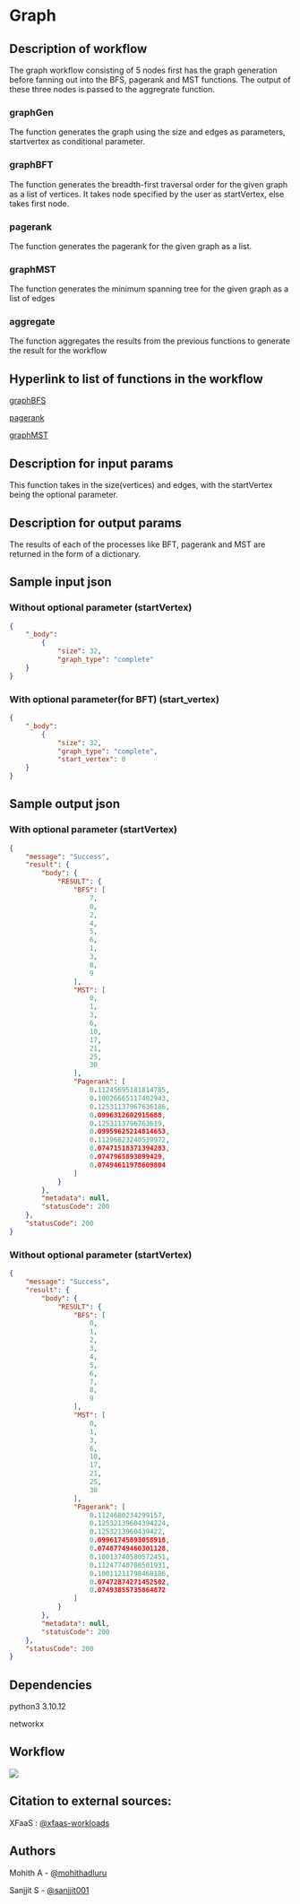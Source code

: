 # Graph

## Description of workflow
The graph workflow consisting of 5 nodes first has the graph generation before fanning out into the BFS, pagerank and MST functions. The output of these three nodes is passed to the aggregrate function.
 
### graphGen
The function generates the graph using the size and edges as parameters, startvertex as conditional parameter.

### graphBFT
The function generates the breadth-first traversal order for the given graph as a list of vertices. It takes node specified by the user as startVertex, else takes first node.

### pagerank
The function generates the pagerank for the given graph as a list.

### graphMST
The function generates the minimum spanning tree for the given graph as a list of edges

### aggregate
The function aggregates the results from the previous functions to generate the result for the workflow

## Hyperlink to list of functions in the workflow


[graphBFS](https://github.com/dream-lab/xfaas-workloads/tree/a32f8af48ef9e7ebfafd08cb9ccbb07143e74ffe/functions/graphs/BFS)

[pagerank](https://github.com/dream-lab/xfaas-workloads/tree/eb5cf4de240b84e8bddd8fc8e49f35316ce0ac57/functions/graphs/pagerank)

[graphMST](https://github.com/dream-lab/xfaas-workloads/tree/553a6d7a0dd1daa92ebbc991291e2b91d6f3e102/functions/graphs/min_spanning_tree)


## Description for input params 
This function takes in the size(vertices) and edges, with the startVertex being the optional parameter.

## Description for output params
The results of each of the processes like BFT, pagerank and MST are returned in the form of a dictionary.

## Sample input json
### Without optional parameter (startVertex)
```json
{
    "_body": 
        {
            "size": 32, 
            "graph_type": "complete"
    }
}
```

### With optional parameter(for BFT) (start_vertex)
```json
{
    "_body": 
        {
            "size": 32, 
            "graph_type": "complete",
            "start_vertex": 0
    }
}
```


## Sample output json
### With optional parameter (startVertex)

```json
{
    "message": "Success",
    "result": {
        "body": {
            "RESULT": {
                "BFS": [
                    7,
                    0,
                    2,
                    4,
                    5,
                    6,
                    1,
                    3,
                    8,
                    9
                ],
                "MST": [
                    0,
                    1,
                    3,
                    6,
                    10,
                    17,
                    21,
                    25,
                    30
                ],
                "Pagerank": [
                    0.11245695181814785,
                    0.10026665117402943,
                    0.12531137967636186,
                    0.0996312602915688,
                    0.1253113796763619,
                    0.09959625214814653,
                    0.11296823240539972,
                    0.07471518371394283,
                    0.0747965893099429,
                    0.07494611978609804
                ]
            }
        },
        "metadata": null,
        "statusCode": 200
    },
    "statusCode": 200
}
```

### Without optional parameter (startVertex)
```json
{
    "message": "Success",
    "result": {
        "body": {
            "RESULT": {
                "BFS": [
                    0,
                    1,
                    2,
                    3,
                    4,
                    5,
                    6,
                    7,
                    8,
                    9
                ],
                "MST": [
                    0,
                    1,
                    3,
                    6,
                    10,
                    17,
                    21,
                    25,
                    30
                ],
                "Pagerank": [
                    0.1124680234299157,
                    0.12532139604394224,
                    0.1253213960439422,
                    0.09961745893058918,
                    0.07487749460301128,
                    0.10013740580572451,
                    0.11247740708501931,
                    0.10011211798468186,
                    0.07472874271452502,
                    0.07493855735864872
                ]
            }
        },
        "metadata": null,
        "statusCode": 200
    },
    "statusCode": 200
}
```
## Dependencies
python3 3.10.12

networkx

## Workflow
[![](https://mermaid.ink/img/pako:eNqFkE0LgkAQhv_KMmf9Ax6CzPIkBHpzPQzu-EG6K9tKhPjfm8xAgmpOw8szz8A7QWkUQQBVZ25lg9aJLJJa8Ozz2OLQiJg0WXSt0YXw_Z0I1zw8ZcVv8pCfseZEX_6A0Zon6Vu5fbIgx3xf15ZqPqOV2ei_IVvxwnxC4EFPtsdWcQfT80iCa6gnCQGviiocOydB6plRHJ1J77qEwNmRPBgHxZqoRdb1EFTYXTkl1Tpjk1evS73zA3J-c_Y?type=png)](https://mermaid.live/edit#pako:eNqFkE0LgkAQhv_KMmf9Ax6CzPIkBHpzPQzu-EG6K9tKhPjfm8xAgmpOw8szz8A7QWkUQQBVZ25lg9aJLJJa8Ozz2OLQiJg0WXSt0YXw_Z0I1zw8ZcVv8pCfseZEX_6A0Zon6Vu5fbIgx3xf15ZqPqOV2ei_IVvxwnxC4EFPtsdWcQfT80iCa6gnCQGviiocOydB6plRHJ1J77qEwNmRPBgHxZqoRdb1EFTYXTkl1Tpjk1evS73zA3J-c_Y)


## Citation to external sources:

XFaaS : [@xfaas-workloads](https://github.com/dream-lab/xfaas-workloads) 


## Authors

Mohith A - [@mohithadluru](https://github.com/mohithadluru)

Sanjjit S - [@sanjjit001](https://github.com/sanjjit001)



